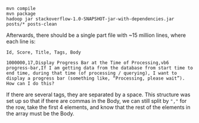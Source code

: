 ```
mvn compile
mvn package
hadoop jar stackoverflow-1.0-SNAPSHOT-jar-with-dependencies.jar posts/* posts-clean

```

Afterwards, there should be a single part file with ~15 million lines, where each line is:

`Id, Score, Title, Tags, Body`

`1000000,17,Display Progress Bar at the Time of Processing,vb6 progress-bar,If I am getting data from the database from start time to end time, during that time (of processing / querying), I want to display a progress bar (something like, “Processing, please wait”). How can I do this?`

If there are several tags, they are separated by a space. This structure was set up so that if there are commas in the Body, we can still split by `","` for the row, take the first 4 elements, and know that the rest of the elements in the array must be the Body.
